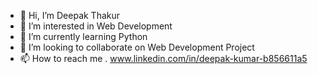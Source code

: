 - 👋 Hi, I’m Deepak Thakur
- 👀 I’m interested in Web Development
- 🌱 I’m currently learning Python
- 💞️ I’m looking to collaborate on Web Development Project
- 📫 How to reach me . www.linkedin.com/in/deepak-kumar-b856611a5

<!--
Deepak Thakur/pythontraining-dee is a ✨ special ✨ repository because its `README.md` (this file) appears on your GitHub profile.
You can click the Preview link to take a look at your changes.
--->
